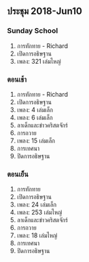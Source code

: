 
## ประชุม 2018-Jun10

### Sunday School

1. การทักทาย - Richard
2. เปิดการอธิษฐาน
3. เพลง:  321 เล่มไหญ่

### ตอนเช้า

1. การทักทาย - Richard
2. เปิดการอธิษฐาน
3. เพลง:  4 เล่มเล็ก
4. เพลง:  6 เล่มเล็ก
5. ลาเด็กและข่าวคริสตจักร์
6. การถวาย
7. เพลง:  15 เล่มเล็ก
8. การเทศนา
9. ปิดการอธิษฐาน

### ตอนเย็น

1. การทักทาย
2. เปิดการอธิษฐาน
3. เพลง:  24 เล่มเล็ก
4. เพลง:  253 เล่มไหญ่
5. ลาเด็กและข่าวคริสตจักร์
6. การถวาย
7. เพลง:  18 เล่มไหญ่
8. การเทศนา
9. ปิดการอธิษฐาน

